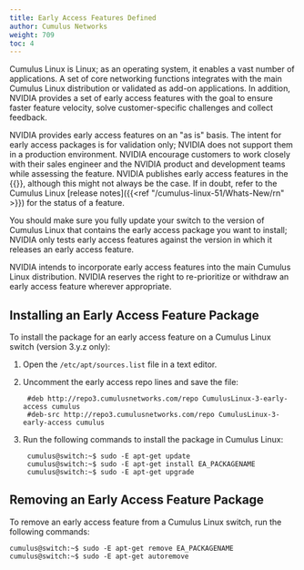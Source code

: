 ```yaml
---
title: Early Access Features Defined
author: Cumulus Networks
weight: 709
toc: 4
---
```


Cumulus Linux is Linux; as an operating system, it enables a vast number of applications. A set of core networking functions integrates with the main Cumulus Linux distribution or validated as add-on applications. In addition, NVIDIA provides a set of early access features with the goal to ensure faster feature velocity, solve customer-specific challenges and collect feedback.  
  
NVIDIA provides early access features on an "as is" basis. The intent for early access packages is for validation only; NVIDIA does not support them in a production environment. NVIDIA encourage customers to work closely with their sales engineer and the NVIDIA product and development teams while assessing the feature. NVIDIA publishes early access features in the {{<link url="Cumulus-Networks-Repositories-Organization-and-Support-Levels" text="early-access repository">}}, although this might not always be the case. If in doubt, refer to the Cumulus Linux [release notes]({{<ref "/cumulus-linux-51/Whats-New/rn" >}}) for the status of a feature.

You should make sure you fully update your switch to the version of Cumulus Linux that contains the early access package you want to install; NVIDIA only tests early access features against the version in which it releases an early access feature.  
  
NVIDIA intends to incorporate early access features into the main Cumulus Linux distribution. NVIDIA reserves the right to re-prioritize or withdraw an early access feature wherever appropriate.

## Installing an Early Access Feature Package

To install the package for an early access feature on a Cumulus Linux switch (version 3.y.z only):

1. Open the `/etc/apt/sources.list` file in a text editor.

2. Uncomment the early access repo lines and save the file:

        #deb http://repo3.cumulusnetworks.com/repo CumulusLinux-3-early-access cumulus
        #deb-src http://repo3.cumulusnetworks.com/repo CumulusLinux-3-early-access cumulus

3. Run the following commands to install the package in Cumulus Linux:

        cumulus@switch:~$ sudo -E apt-get update
        cumulus@switch:~$ sudo -E apt-get install EA_PACKAGENAME
        cumulus@switch:~$ sudo -E apt-get upgrade

## Removing an Early Access Feature Package

To remove an early access feature from a Cumulus Linux switch, run the following commands:

    cumulus@switch:~$ sudo -E apt-get remove EA_PACKAGENAME
    cumulus@switch:~$ sudo -E apt-get autoremove
